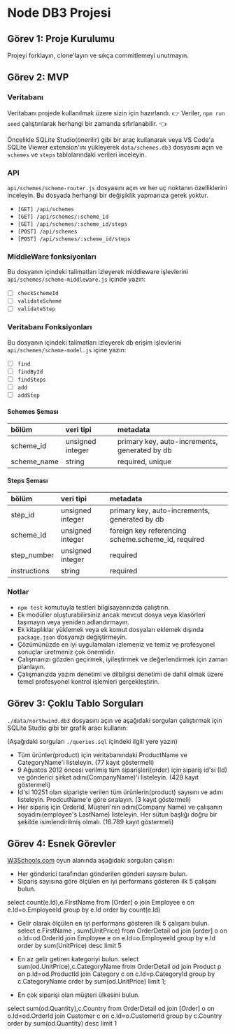 # Node DB3 Projesi

## Görev 1: Proje Kurulumu

Projeyi forklayın, clone'layın ve sıkça commitlemeyi unutmayın.

## Görev 2: MVP

### Veritabanı

Veritabanı projede kullanılmak üzere sizin için hazırlandı. 
👉 Veriler, `npm run seed` çalıştırılarak herhangi bir zamanda sıfırlanabilir. 👈

Öncelikle SQLite Studio(önerilir) gibi bir araç kullanarak veya VS Code'a SQLite Viewer extension'ını yükleyerek  `data/schemes.db3` dosyasını açın ve `schemes` ve `steps` tablolarındaki verileri inceleyin.

### API

`api/schemes/scheme-router.js` dosyasını açın ve her uç noktanın özelliklerini inceleyin. Bu dosyada herhangi bir değişiklik yapmanıza gerek yoktur.

- `[GET] /api/schemes`
- `[GET] /api/schemes/:scheme_id`
- `[GET] /api/schemes/:scheme_id/steps`
- `[POST] /api/schemes`
- `[POST] /api/schemes/:scheme_id/steps`

### MiddleWare fonksiyonları

Bu dosyanın içindeki talimatları izleyerek middleware işlevlerini `api/schemes/scheme-middleware.js` içinde yazın:

- [ ] `checkSchemeId`
- [ ] `validateScheme`
- [ ] `validateStep`

### Veritabanı Fonksiyonları

Bu dosyanın içindeki talimatları izleyerek db erişim işlevlerini `api/schemes/scheme-model.js` içine yazın:

- [ ] `find`
- [ ] `findById`
- [ ] `findSteps`
- [ ] `add`
- [ ] `addStep`

#### Schemes Şeması

| bölüm       | veri tipi        | metadata                                      |
| :---------- | :--------------- | :-------------------------------------------- |
| scheme_id   | unsigned integer | primary key, auto-increments, generated by db |
| scheme_name | string           | required, unique                              |

#### Steps Şeması

| bölüm        | veri tipi        | metadata                                           |
| :----------- | :--------------- | :------------------------------------------------- |
| step_id      | unsigned integer | primary key, auto-increments, generated by db      |
| scheme_id    | unsigned integer | foreign key referencing scheme.scheme_id, required |
| step_number  | unsigned integer | required                                           |
| instructions | string           | required                                           |

### Notlar

- `npm test` komutuyla testleri bilgisayarınızda çalıştırın.
- Ek modüller oluşturabilirsiniz ancak mevcut dosya veya klasörleri taşımayın veya yeniden adlandırmayın.
- Ek kitaplıklar yüklemek veya ek komut dosyaları eklemek dışında `package.json` dosyanızı değiştirmeyin.
- Çözümünüzde en iyi uygulamaları izlemeniz ve temiz ve profesyonel sonuçlar üretmeniz çok önemlidir.
- Çalışmanızı gözden geçirmek, iyileştirmek ve değerlendirmek için zaman planlayın.
- Çalışmanızda yazım denetimi ve dilbilgisi denetimi de dahil olmak üzere temel profesyonel kontrol işlemleri gerçekleştirin.

## Görev 3: Çoklu Tablo Sorguları

`./data/northwind.db3` dosyasını açın ve aşağıdaki sorguları çalıştırmak için SQLite Studio gibi bir grafik aracı kullanın:

(Aşağıdaki sorguları `./queries.sql` içindeki ilgili yere yazın)

- Tüm ürünler(product) için veritabanındaki ProductName ve CategoryName'i listeleyin. (77 kayıt göstermeli)
- 9 Ağustos 2012 öncesi verilmiş tüm siparişleri(order) için sipariş id'si (Id) ve gönderici şirket adını(CompanyName)'i listeleyin. (429 kayıt göstermeli)
- Id'si 10251 olan siparişte verilen tüm ürünlerin(product) sayısını ve adını listeleyin. ProdcutName'e göre sıralayın. (3 kayıt göstermeli)
- Her sipariş için OrderId, Müşteri'nin adını(Company Name) ve çalışanın soyadını(employee's LastName) listeleyin. Her sütun başlığı doğru bir şekilde isimlendirilmiş olmalı. (16.789 kayıt göstermeli)

## Görev 4: Esnek Görevler

[W3Schools.com](https://www.w3schools.com/Sql/tryit.asp?filename=trysql_select_top) oyun alanında aşağıdaki sorguları çalışın:

- Her gönderici tarafından gönderilen gönderi sayısını bulun.
- Sipariş sayısına göre ölçülen en iyi performans gösteren ilk 5 çalışanı bulun.

select count(e.Id),e.FirstName from [Order] o
join Employee e 
on e.Id=o.EmployeeId
group by e.Id
order by count(e.Id)

- Gelir olarak ölçülen en iyi performans gösteren ilk 5 çalışanı bulun.
select e.FirstName , sum(UnitPrice) from OrderDetail od
join [order] o on o.Id=od.OrderId
join Employee e on e.Id=o.EmployeeId
group by e.Id
order by sum(UnitPrice) desc
limit 5

- En az gelir getiren kategoriyi bulun.
select sum(od.UnitPrice),c.CategoryName from OrderDetail od
join Product p 
on p.Id=od.ProductId
join Category c 
on c.Id=p.CategoryId
group by c.CategoryName
order by sum(od.UnitPrice)
limit 1;

- En çok siparişi olan müşteri ülkesini bulun.

select sum(od.Quantity),c.Country from OrderDetail od
join [Order] o 
on o.Id=od.OrderId
join Customer c 
on c.Id=o.CustomerId
group by c.Country
order by sum(od.Quantity) desc
limit 1

